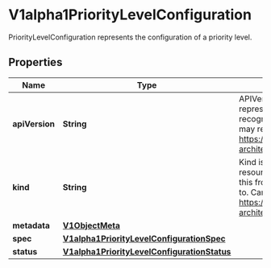 

# V1alpha1PriorityLevelConfiguration

PriorityLevelConfiguration represents the configuration of a priority level.
## Properties

Name | Type | Description | Notes
------------ | ------------- | ------------- | -------------
**apiVersion** | **String** | APIVersion defines the versioned schema of this representation of an object. Servers should convert recognized schemas to the latest internal value, and may reject unrecognized values. More info: https://git.k8s.io/community/contributors/devel/sig-architecture/api-conventions.md#resources |  [optional]
**kind** | **String** | Kind is a string value representing the REST resource this object represents. Servers may infer this from the endpoint the client submits requests to. Cannot be updated. In CamelCase. More info: https://git.k8s.io/community/contributors/devel/sig-architecture/api-conventions.md#types-kinds |  [optional]
**metadata** | [**V1ObjectMeta**](V1ObjectMeta.md) |  |  [optional]
**spec** | [**V1alpha1PriorityLevelConfigurationSpec**](V1alpha1PriorityLevelConfigurationSpec.md) |  |  [optional]
**status** | [**V1alpha1PriorityLevelConfigurationStatus**](V1alpha1PriorityLevelConfigurationStatus.md) |  |  [optional]



